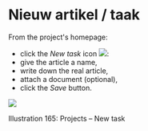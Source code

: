 # Nieuw artikel / taak

From the project's homepage:

* click the _New task_ icon ![](../../.gitbook/assets/graphics310%20%283%29.png):
* give the article a name,
* write down the real article,
* attach a document \(optional\),
* click the _Save_ button.

![](../../.gitbook/assets/graphics314%20%283%29.png)

Illustration 165: Projects – New task

